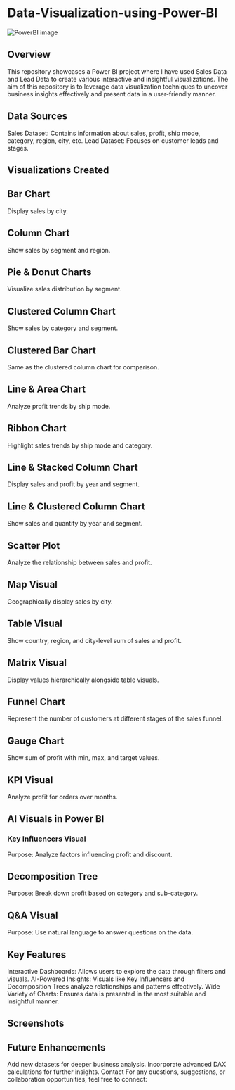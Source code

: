 # Data-Visualization-using-Power-BI

![PowerBI image](https://github.com/user-attachments/assets/0959bbc9-746a-4d19-8395-4571c976c6d1)

## Overview
This repository showcases a Power BI project where I have used Sales Data and Lead Data to create various interactive and insightful visualizations. The aim of this repository is to leverage data visualization techniques to uncover business insights effectively and present data in a user-friendly manner.

## Data Sources
Sales Dataset: Contains information about sales, profit, ship mode, category, region, city, etc.
Lead Dataset: Focuses on customer leads and stages.

## Visualizations Created

## Bar Chart
Display sales by city.

## Column Chart
Show sales by segment and region.

## Pie & Donut Charts
Visualize sales distribution by segment.

## Clustered Column Chart
Show sales by category and segment.

## Clustered Bar Chart
Same as the clustered column chart for comparison.

## Line & Area Chart
Analyze profit trends by ship mode.

## Ribbon Chart
Highlight sales trends by ship mode and category.

## Line & Stacked Column Chart
Display sales and profit by year and segment.

## Line & Clustered Column Chart
Show sales and quantity by year and segment.

## Scatter Plot
Analyze the relationship between sales and profit.

## Map Visual
Geographically display sales by city.

## Table Visual
Show country, region, and city-level sum of sales and profit.

## Matrix Visual
Display values hierarchically alongside table visuals.

## Funnel Chart
Represent the number of customers at different stages of the sales funnel.

## Gauge Chart
Show sum of profit with min, max, and target values.

## KPI Visual
Analyze profit for orders over months.

## AI Visuals in Power BI

### Key Influencers Visual
Purpose: Analyze factors influencing profit and discount.

## Decomposition Tree
Purpose: Break down profit based on category and sub-category.

## Q&A Visual
Purpose: Use natural language to answer questions on the data.

## Key Features
Interactive Dashboards: Allows users to explore the data through filters and visuals.
AI-Powered Insights: Visuals like Key Influencers and Decomposition Trees analyze relationships and patterns effectively.
Wide Variety of Charts: Ensures data is presented in the most suitable and insightful manner.

## Screenshots


## Future Enhancements
Add new datasets for deeper business analysis.
Incorporate advanced DAX calculations for further insights.
Contact
For any questions, suggestions, or collaboration opportunities, feel free to connect:
